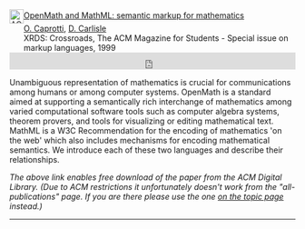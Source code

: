 

<!-- ACM DL Article: OpenMath and MathML: semantic markup for mathematics -->
<div class="acmdlitem" id="item333110"><img
src="//dl.acm.org/images/oa.gif" width="25" height="25" border="0"
alt="ACM DL Author-ize service" style="vertical-align:middle"/><a
href="https://dl.acm.org/authorize?N652297" title="OpenMath and
MathML: semantic markup for mathematics">OpenMath and MathML: semantic
markup for mathematics</a><div style="margin-left:25px"><a
href="http://dl.acm.org/author_page.cfm?id=81100431412" >O.
Caprotti</a>, <a
href="http://dl.acm.org/author_page.cfm?id=81100430209" >D.
Carlisle</a><br />XRDS: Crossroads, The ACM Magazine for Students -
Special issue on markup languages, 1999</div></div>
<!-- ACM DL Bibliometrics: OpenMath and MathML: semantic markup for
mathematics-->
<div class="acmdlstat" id ="stats333110"><iframe
src="https://dl.acm.org/authorizestats?N652297" width="100%"
height="30" scrolling="no" frameborder="0">frames are not
supported</iframe></div>

Unambiguous representation of mathematics is crucial for
communications among humans or among computer systems. OpenMath is a
standard aimed at supporting a semantically rich interchange of
mathematics among varied computational software tools such as computer
algebra systems, theorem provers, and tools for visualizing or editing
mathematical text. MathML is a W3C Recommendation for the encoding of
mathematics 'on the web' which also includes mechanisms for encoding
mathematical semantics. We introduce each of these two languages and
describe their relationships.


_The above link enables free download of the paper from the ACM Digital
Library.  (Due to ACM restrictions it unfortunately doesn't work from
the "all-publications" page. If you are there please use the one [on the
topic page]({{site.baseurl}}/publications/indexbytopic/mathml/) instead.)_





***

